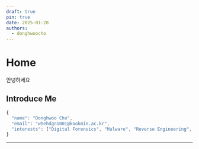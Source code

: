 ```yaml
---
draft: true
pin: true
date: 2025-01-28
authors:
  - donghwoocho
---
```


# Home

안녕하세요

## Introduce Me

```javascript
{
  "name": "Donghwoo Cho",
  "email": "whehdgn1001@kookmin.ac.kr",
  "interests": ["Digital Forensics", "Malware", "Reverse Engineering", "Develop"]
}
```

---
